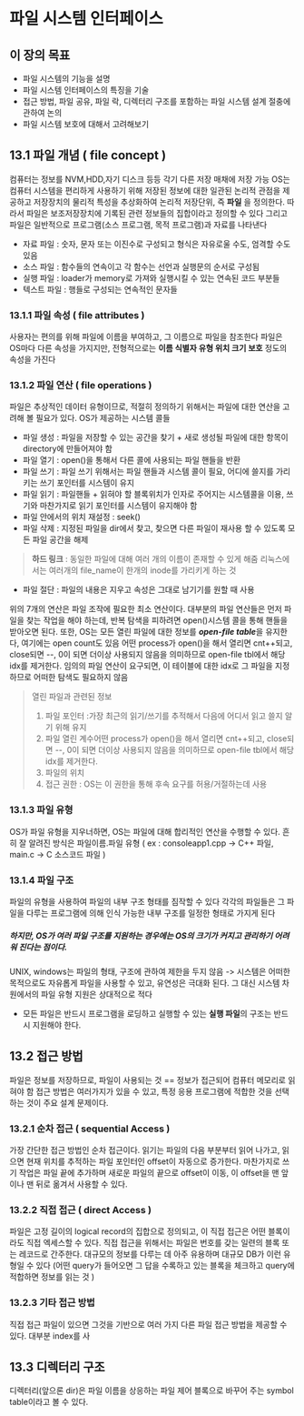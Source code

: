 # 파일 시스템 인터페이스

## 이 장의 목표
* 파일 시스템의 기능을 설명
* 파일 시스템 인터페이스의 특징을 기술
* 접근 방법, 파일 공유, 파일 락, 디렉터리 구조를 포함하는 파일 시스템 설계 절충에 관하여 논의
* 파일 시스템 보호에 대해서 고려해보기


## 13.1 파일 개념 ( file concept )
컴퓨터는 정보를 NVM,HDD,자기 디스크 등등 각기 다른 저장 매채에 저장 가능
OS는 컴퓨터 시스템을 편리하게 사용하기 위해 저장된 정보에 대한 일관된 논리적 관점을 제공하고 저장장치의 
물리적 특성을 추상화하여 논리적 저장단위, 즉 **파일** 을 정의한다.
따라서 파일은 보조저장장치에 기록된 관련 정보들의 집합이라고 정의할 수 있다
그리고 파일은 일반적으로 프로그램(소스 프로그램, 목적 프로그램)과 자료를 나타낸다
* 자료 파일 : 숫자, 문자 또는 이진수로 구성되고 형식은 자유로울 수도, 엄격할 수도 있음
* 소스 파일 : 함수들의 연속이고 각 함수는 선언과 실행문의 순서로 구성됨
* 실행 파일 : loader가 memory로 가져와 실행시킬 수 있는 연속된 코드 부분들
* 텍스트 파일 : 행들로 구성되는 연속적인 문자들

### 13.1.1 파일 속성 ( file attributes )
사용자는 편의를 위해 파일에 이름을 부여하고, 그 이름으로 파일을 참조한다
파일은 OS마다 다른 속성을 가지지만, 전형적으로는 **이름 식별자 유형 위치 크기 보호** 정도의 속성을 가진다

### 13.1.2 파일 연산 ( file operations )
파일은 추상적인 데이터 유형이므로, 적절히 정의하기 위해서는 파일에 대한 연산을 고려해 볼 필요가 있다.
OS가 제공하는 시스템 콜들
* 파일 생성 : 파일을 저장할 수 있는 공간을 찾기 + 새로 생성될 파일에 대한 항목이 directory에 만들어져야 함
* 파일 열기 : open()을 통해서 다른 콜에 사용되는 파일 핸들을 반환
* 파일 쓰기 : 파일 쓰기 위해서는 파일 핸들과 시스템 콜이 필요, 어디에 쓸지를 가리키는 쓰기 포인터를 시스템이 유지
* 파일 읽기 : 파일핸들 + 읽혀야 할 블록위치가 인자로 주어지는 시스템콜을 이용,
              쓰기와 마찬가지로 읽기 포인터를 시스템이 유지해야 함
* 파일 안에서의 위치 재설정 : seek()
* 파일 삭제 : 지정된 파일을 dir에서 찾고, 찾으면 다른 파일이 재사용 할 수 있도록 모든 파일 공간을 해제

> **하드 링크** : 동일한 파일에 대해 여러 개의 이름이 존재할 수 있게 해줌
> 리눅스에서는 여러개의 file_name이 한개의 inode를 가리키게 하는 것

* 파일 절단 : 파일의 내용은 지우고 속성은 그대로 남기기를 원할 때 사용

위의 7개의 연산은 파일 조작에 필요한 최소 연산이다.
대부분의 파일 연산들은 먼저 파일을 찾는 작업을 해야 하는데, 반복 탐색을 피하려면 open()시스템 콜을 통해 핸들을
받아오면 된다.
또한, OS는 모든 열린 파일에 대한 정보를 ***open-file table***을 유지한다, 여기에는 open count도 있음
어떤 process가 open()을 해서 열리면 cnt++되고, close되면 --, 0이 되면 더이상 사용되지 않음을 의미하므로
open-file tbl에서 해당 idx를 제거한다.
임의의 파일 연산이 요구되면, 이 테이블에 대한 idx로 그 파일을 지정하므로 어떠한 탐색도 필요하지 않음
> 열린 파일과 관련된 정보
> 1. 파일 포인터  :가장 최근의 읽기/쓰기를 추적해서 다음에 어디서 읽고 쓸지 알기 위해 유지
> 2. 파일 열린 계수어떤 process가 open()을 해서 열리면 cnt++되고, close되면 --, 0이 되면 더이상 사용되지 않음을 의미하므로
      open-file tbl에서 해당 idx를 제거한다.
> 3. 파일의 위치
> 4. 접근 권한 : OS는 이 권한을 통해 후속 요구를 허용/거절하는데 사용

### 13.1.3 파일 유형
OS가 파일 유형을 지우너하면, OS는 파일에 대해 합리적인 연산을 수행할 수 있다.
흔히 잘 알려진 방식은 파일이름.파일 유형 ( ex : consoleapp1.cpp -> C++ 파일, main.c -> C 소스코드 파일 )

### 13.1.4 파일 구조
파일의 유형을 사용하여 파일의 내부 구조 형태를 짐작할 수 있다
각각의 파일들은 그 파일을 다루는 프로그램에 의해 인식 가능한 내부 구조를 일정한 형태로 가지게 된다

##### 하지만, OS가 여러 파일 구조를 지원하는 경우에는 OS의 크기가 커지고 관리하기 어려워 진다는 점이다.
UNIX, windows는 파일의 형태, 구조에 관하여 제한을 두지 않음
-> 시스템은 어떠한 목적으로도 자유롭게 파일을 사용할 수 있고, 유연성은 극대화 된다.
   그 대신 시스템 차원에서의 파일 유형 지원은 상대적으로 적다
+ 모든 파일은 반드시 프로그램을 로딩하고 실행할 수 있는 **실행 파일**의 구조는 반드시 지원해야 한다.

## 13.2 접근 방법
파일은 정보를 저장하므로, 파일이 사용되는 것 == 정보가 접근되어 컴퓨터 메모리로 읽혀야 함
접근 방법은 여러가지가 있을 수 있고, 특정 응용 프로그램에 적합한 것을 선택하는 것이 주요 설계 문제이다.

### 13.2.1 순차 접근 ( sequential Access )
가장 간단한 접근 방법인 순차 접근이다.
읽기는 파일의 다음 부분부터 읽어 나가고, 읽으면 현재 위치를 추적하는 파일 포인터인 offset이 자동으로
증가한다. 마찬가지로 쓰기 작업은 파일 끝에 추가하며 새로운 파일의 끝으로 offset이 이동, 이 offset을 
맨 앞이나 맨 뒤로 옮겨서 사용할 수 있다.

### 13.2.2 직접 접근 ( direct Access )
파일은 고정 길이의 logical record의 집합으로 정의되고, 이 직접 접근은 어떤 블록이라도 직접 엑세스할 수 있다.
직접 접근을 위해서는 파일은 번호를 갖는 일련의 블록 또는 레코드로 간주한다.
대규모의 정보를 다루는 데 아주 유용하며 대규모 DB가 이런 유형일 수 있다
(어떤 query가 들어오면 그 답을 수록하고 있는 블록을 체크하고 query에 적합하면 정보를 읽는 것 )

### 13.2.3 기타 접근 방법
직접 접근 파일이 있으면 그것을 기반으로 여러 가지 다른 파일 접근 방법을 제공할 수 있다. 대부분 index를 사

## 13.3 디렉터리 구조 
디렉터리(앞으론 dir)은 파일 이름을 상응하는 파일 제어 블록으로 바꾸어 주는 symbol table이라고 볼 수 있다.












